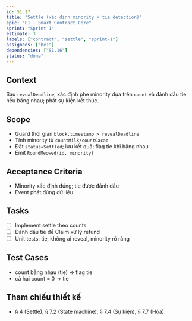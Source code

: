 ```yaml
---
id: S1.17
title: "Settle (xác định minority + tie detection)"
epic: "E1 - Smart Contract Core"
sprint: "Sprint 1"
estimate: 3
labels: ["contract", "settle", "sprint-1"]
assignees: ["be1"]
dependencies: ["S1.16"]
status: "done"
---
```


## Context
Sau `revealDeadline`, xác định phe minority dựa trên `count` và đánh dấu tie nếu bằng nhau; phát sự kiện kết thúc.

## Scope
- Guard thời gian `block.timestamp > revealDeadline`
- Tính minority từ `countMilk/countCacao`
- Đặt `status=Settled`; lưu kết quả; flag tie khi bằng nhau
- Emit `RoundMeowed(id, minority)`

## Acceptance Criteria
- Minority xác định đúng; tie được đánh dấu
- Event phát đúng dữ liệu

## Tasks
- [ ] Implement settle theo counts
- [ ] Đánh dấu tie để Claim xử lý refund
- [ ] Unit tests: tie, không ai reveal, minority rõ ràng

## Test Cases
- count bằng nhau (tie) → flag tie
- cả hai count = 0 → tie

## Tham chiếu thiết kế
- § 4 (Settle), § 7.2 (State machine), § 7.4 (Sự kiện), § 7.7 (Hòa)

